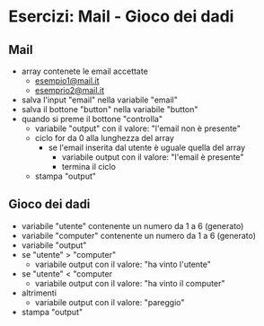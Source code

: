 # Esercizi: Mail - Gioco dei dadi

## Mail

- array contenete le email accettate
    - esempio1@mail.it
    - esemprio2@mail.it
- salva l'input "email" nella variabile "email"
- salva il bottone "button" nella variabile "button"
- quando si preme il bottone "controlla"
    - variabile "output" con il valore: "l'email non è presente"
    - ciclo for da 0 alla lunghezza del array
        - se l'email inserita dal utente è uguale quella del array
            - variabile output con il valore: "l'email è presente"
            - termina il ciclo
    - stampa "output"

## Gioco dei dadi

- variabile "utente" contenente un numero da 1 a 6 (generato)
- variabile "computer" contenente un numero da 1 a 6 (generato)
- variabile "output"
- se "utente" > "computer"
    - variabile output con il valore: "ha vinto l'utente"
- se "utente" < "computer
    - variabile output con il valore: "ha vinto il computer"
- altrimenti
    - variabile output con il valore: "pareggio"
- stampa "output"